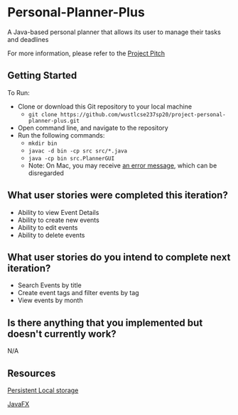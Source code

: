# Personal-Planner-Plus

A Java-based personal planner that allows its user to manage their tasks and deadlines

For more information, please refer to the [Project Pitch](https://docs.google.com/presentation/d/1Cowe3ziwn9F5T3Z5tuv8b_cD5_qyVIpTpGVDr7sPgRk/edit#slide=id.gd814cf7d3_0_5)

## Getting Started

To Run:
- Clone or download this Git repository to your local machine
    - ```git clone https://github.com/wustlcse237sp20/project-personal-planner-plus.git```
- Open command line, and navigate to the repository
- Run the following commands:
    - ```mkdir bin```
    - ```javac -d bin -cp src src/*.java```
    - ```java -cp bin src.PlannerGUI```
    - Note: On Mac, you may receive [an error message](./Resources/Error_Message.png), which can be disregarded

## What user stories were completed this iteration?
- Ability to view Event Details
- Ability to create new events
- Ability to edit events
- Ability to delete events

## What user stories do you intend to complete next iteration?
- Search Events by title
- Create event tags and filter events by tag
- View events by month

## Is there anything that you implemented but doesn't currently work?

N/A

## Resources

[Persistent Local storage](https://mkyong.com/java/how-to-read-and-write-java-object-to-a-file/)

[JavaFX](https://mkyong.com/java/how-to-read-and-write-java-object-to-a-file/)

